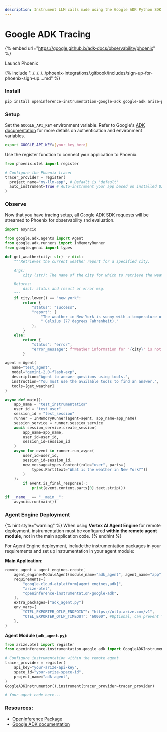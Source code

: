 ```yaml
---
description: Instrument LLM calls made using the Google ADK Python SDK
---
```


# Google ADK Tracing

{% embed url="https://google.github.io/adk-docs/observability/phoenix" %}

Launch Phoenix

{% include "../../../../phoenix-integrations/.gitbook/includes/sign-up-for-phoenix-sign-up....md" %}

### Install

```bash
pip install openinference-instrumentation-google-adk google-adk arize-phoenix-otel
```

### Setup

Set the `GOOGLE_API_KEY` environment variable. Refer to Google's [ADK documentation](https://google.github.io/adk-docs/) for more details on authentication and environment variables.

```bash
export GOOGLE_API_KEY=[your_key_here]
```

Use the register function to connect your application to Phoenix.

```python
from phoenix.otel import register

# Configure the Phoenix tracer
tracer_provider = register(
  project_name="my-llm-app", # Default is 'default'
  auto_instrument=True # Auto-instrument your app based on installed OI dependencies
)
```

### Observe

Now that you have tracing setup, all Google ADK SDK requests will be streamed to Phoenix for observability and evaluation.

```python
import asyncio

from google.adk.agents import Agent
from google.adk.runners import InMemoryRunner
from google.genai import types

def get_weather(city: str) -> dict:
    """Retrieves the current weather report for a specified city.

    Args:
        city (str): The name of the city for which to retrieve the weather report.

    Returns:
        dict: status and result or error msg.
    """
    if city.lower() == "new york":
        return {
            "status": "success",
            "report": (
                "The weather in New York is sunny with a temperature of 25 degrees"
                " Celsius (77 degrees Fahrenheit)."
            ),
        }
    else:
        return {
            "status": "error",
            "error_message": f"Weather information for '{city}' is not available.",
        }

agent = Agent(
   name="test_agent",
   model="gemini-2.0-flash-exp",
   description="Agent to answer questions using tools.",
   instruction="You must use the available tools to find an answer.",
   tools=[get_weather]
)

async def main():
    app_name = "test_instrumentation"
    user_id = "test_user"
    session_id = "test_session"
    runner = InMemoryRunner(agent=agent, app_name=app_name)
    session_service = runner.session_service
    await session_service.create_session(
        app_name=app_name,
        user_id=user_id,
        session_id=session_id
    )
    async for event in runner.run_async(
        user_id=user_id,
        session_id=session_id,
        new_message=types.Content(role="user", parts=[
            types.Part(text="What is the weather in New York?")]
        )
    ):
        if event.is_final_response():
            print(event.content.parts[0].text.strip())

if __name__ == "__main__":
    asyncio.run(main())
```

### Agent Engine Deployment

{% hint style="warning" %}
When using **Vertex AI Agent Engine** for remote deployment, instrumentation must be configured **within the remote agent module**, not in the main application code.
{% endhint %}

For Agent Engine deployment, include the instrumentation packages in your requirements and set up instrumentation in your agent module:

**Main Application:**
```python
remote_agent = agent_engines.create(
    agent_engine=ModuleAgent(module_name="adk_agent", agent_name="app"),
    requirements=[
        "google-cloud-aiplatform[agent_engines,adk]",
        "arize-otel",
        "openinference-instrumentation-google-adk",
    ],
    extra_packages=["adk_agent.py"],
    env_vars={
        "OTEL_EXPORTER_OTLP_ENDPOINT": "https://otlp.arize.com/v1",
        "OTEL_EXPORTER_OTLP_TIMEOUT": "60000", #Optional, can prevent "context deadline exceeded" errors
    },
)
```

**Agent Module (`adk_agent.py`):**
```python
from arize.otel import register
from openinference.instrumentation.google_adk import GoogleADKInstrumentor

# Configure instrumentation within the remote agent
tracer_provider = register(
    api_key="your-arize-api-key",
    space_id="your-arize-space-id",
    project_name="adk-agent",
)
GoogleADKInstrumentor().instrument(tracer_provider=tracer_provider)

# Your agent code here...
```

### Resources:

* [OpenInference Package](https://github.com/Arize-ai/openinference/tree/main/python/instrumentation/openinference-instrumentation-google-adk)
* [Google ADK documentation](https://google.github.io/adk-docs/)
